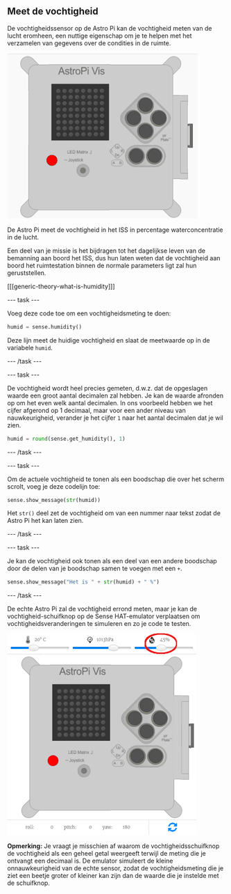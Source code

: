 ## Meet de vochtigheid

De vochtigheidssensor op de Astro Pi kan de vochtigheid meten van de lucht eromheen, een nuttige eigenschap om je te helpen met het verzamelen van gegevens over de condities in de ruimte.

![Boodschap over de vochtigheid](images/degrees-message.gif)

De Astro Pi meet de vochtigheid in het ISS in percentage waterconcentratie in de lucht.

Een deel van je missie is het bijdragen tot het dagelijkse leven van de bemanning aan boord het ISS, dus hun laten weten dat de vochtigheid aan boord het ruimtestation binnen de normale parameters ligt zal hun geruststellen.

[[[generic-theory-what-is-humidity]]]

--- task ---

Voeg deze code toe om een vochtigheidsmeting te doen:

```python
humid = sense.humidity()
```

Deze lijn meet de huidige vochtigheid en slaat de meetwaarde op in de variabele `humid`.

--- /task ---

--- task ---

De vochtigheid wordt heel precies gemeten, d.w.z. dat de opgeslagen waarde een groot aantal decimalen zal hebben. Je kan de waarde afronden op om het even welk aantal decimalen. In ons voorbeeld hebben we het cijfer afgerond op 1 decimaal, maar voor een ander niveau van nauwkeurigheid, verander je het cijfer `1` naar het aantal decimalen dat je wil zien.

```python
humid = round(sense.get_humidity(), 1)
```

--- /task ---

--- task ---

Om de actuele vochtigheid te tonen als een boodschap die over het scherm scrolt, voeg je deze codelijn toe:

```python
sense.show_message(str(humid))
```

Het `str()` deel zet de vochtigheid om van een nummer naar tekst zodat de Astro Pi het kan laten zien.

--- /task ---

--- task ---

Je kan de vochtigheid ook tonen als een deel van een andere boodschap door de delen van je boodschap samen te voegen met een `+`.

```python
sense.show_message("Het is " + str(humid) + " %")
```

--- /task ---

De echte Astro Pi zal de vochtigheid errond meten, maar je kan de vochtigheid-schuifknop op de Sense HAT-emulator verplaatsen om vochtigheidsveranderingen te simuleren en zo je code te testen.

![Vochtigheids-schuifknop](images/humidity-slider.png)

**Opmerking:** Je vraagt je misschien af waarom de vochtigheidsschuifknop de vochtigheid als een geheel getal weergeeft terwijl de meting die je ontvangt een decimaal is. De emulator simuleert de kleine onnauwkeurigheid van de echte sensor, zodat de vochtigheidsmeting die je ziet een beetje groter of kleiner kan zijn dan de waarde die je instelde met de schuifknop.
